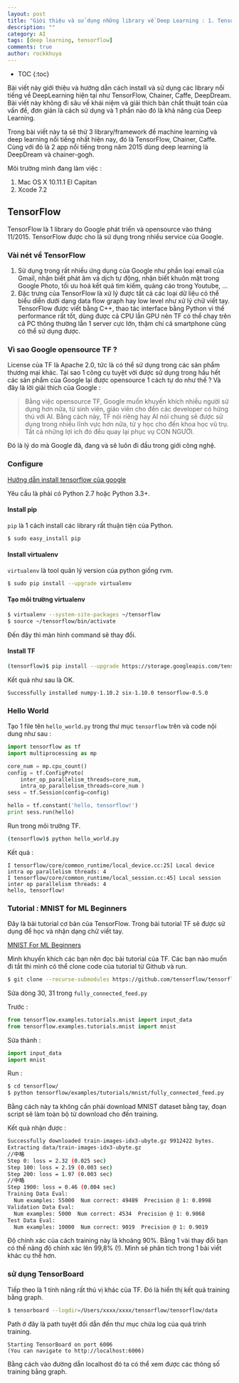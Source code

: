 ```yaml
---
layout: post
title: "Giới thiệu và sử dụng những library về Deep Learning : 1. TensorFlow"
description: ""
category: AI
tags: [deep learning, tensorflow]
comments: true
author: rockkhuya
---
```

* TOC
{:toc}

Bài viết này giới thiệu và hướng dẫn cách install và sử dụng các library nổi tiếng về DeepLearning hiện tại như TensorFlow, Chainer, Caffe, DeepDream.
Bài viết này không đi sâu về khái niệm và giải thích bản chất thuật toán của vấn đề, đơn giản là cách sử dụng và 1 phần nào đó là khả năng của Deep Learning.

Trong bài viết này ta sẽ thử 3 library/framework đề machine learning và deep learning nổi tiếng nhất hiện nay, đó là TensorFlow, Chainer, Caffe. Cùng với đó là 2 app nổi tiếng trong năm 2015 dùng deep learning là DeepDream và chainer-gogh.

Môi trường mình đang làm việc :

1. Mac OS X 10.11.1 El Capitan
2. Xcode 7.2

<!-- more -->

## TensorFlow

TensorFlow là 1 library do Google phát triển và opensource vào tháng 11/2015. TensorFlow được cho là sử dụng trong nhiều service của Google.

### Vài nét về TensorFlow

1. Sử dụng trong rất nhiều ứng dụng của Google như phần loại email của Gmail, nhận biết phát âm và dịch tự động, nhận biết khuôn mặt trong Google Photo, tối ưu hoá kết quả tìm kiếm, quảng cáo trong Youtube, ...
2. Đặc trưng của TensorFlow là xử lý được tất cả các loại dữ liệu có thể biểu diễn dưới dạng data flow graph hay low level như xử lý chữ viết tay. TensorFlow được viết bằng C++, thao tác interface bằng Python vì thế performance rất tốt, dùng được cả CPU lẫn GPU nên TF có thể chạy trên cả PC thông thường lẫn 1 server cực lớn, thậm chí cả smartphone cũng có thể sử dụng được.

### Vì sao Google opensource TF ?

License của TF là Apache 2.0, tức là có thể sử dụng trong các sản phẩm thương mại khác. Tại sao 1 công cụ tuyệt vời được sử dụng trong hầu hết các sản phẩm của Google lại được opensource 1 cách tự do như thế ? Và đây là lời giải thích của Google :

> Bằng việc opensource TF, Google muốn khuyến khích nhiều người sử dụng hơn nữa, từ sinh viên, giáo viên cho đến các developer có hứng thú với AI. Bằng cách này, TF nói riêng hay AI nói chung sẽ được sử dụng trong nhiều lĩnh vực hơn nữa, từ y học cho đến khoa học vũ trụ. Tất cả những lợi ích đó đều quay lại phục vụ CON NGƯỜI.

Đó là lý do mà Google đã, đang và sẽ luôn đi đầu trong giới công nghệ.

### Configure

[Hướng dẫn install tensorflow của google](https://www.tensorflow.org/versions/master/get_started/os_setup.html)

Yêu cầu là phải có Python 2.7 hoặc Python 3.3+.

#### Install pip

`pip` là 1 cách install các library rất thuận tiện của Python.

```bash
$ sudo easy_install pip
```

#### Install virtualenv

`virtualenv` là tool quản lý version của python giống rvm.

```bash
$ sudo pip install --upgrade virtualenv
```

#### Tạo môi trường virtualenv

```bash
$ virtualenv --system-site-packages ~/tensorflow
$ source ~/tensorflow/bin/activate
```

Đến đây thì màn hình command sẽ thay đổi.

#### Install TF

```bash
(tensorflow)$ pip install --upgrade https://storage.googleapis.com/tensorflow/mac/tensorflow-0.5.0-py2-none-any.whl
```

Kết quả như sau là OK.

```
Successfully installed numpy-1.10.2 six-1.10.0 tensorflow-0.5.0
```

### Hello World

Tạo 1 file tên `hello_world.py` trong thư mục `tensorflow` trên và code nội dung như sau :

```python
import tensorflow as tf
import multiprocessing as mp

core_num = mp.cpu_count()
config = tf.ConfigProto(
    inter_op_parallelism_threads=core_num,
    intra_op_parallelism_threads=core_num )
sess = tf.Session(config=config)

hello = tf.constant('hello, tensorflow!')
print sess.run(hello)
```

Run trong môi trường TF.

```bash
(tensorflow)$ python hello_world.py
```

Kết quả :

```text
I tensorflow/core/common_runtime/local_device.cc:25] Local device intra op parallelism threads: 4
I tensorflow/core/common_runtime/local_session.cc:45] Local session inter op parallelism threads: 4
hello, tensorflow!
```

### Tutorial : MNIST for ML Beginners

Đây là bài tutorial cơ bản của TensorFlow. Trong bài tutorial TF sẽ được sử dụng để học và nhận dạng chữ viết tay.

[MNIST For ML Beginners](https://www.tensorflow.org/versions/master/tutorials/mnist/beginners/index.html)

Mình khuyến khích các bạn nên đọc bài tutorial của TF. Các bạn nào muốn đi tắt thì mình có thể clone code của tutorial từ Github và run.

```bash
$ git clone --recurse-submodules https://github.com/tensorflow/tensorflow
```

Sửa dòng 30, 31 trong `fully_connected_feed.py`

Trước :

```python
from tensorflow.examples.tutorials.mnist import input_data
from tensorflow.examples.tutorials.mnist import mnist
```

Sửa thành :

```python
import input_data
import mnist
```

Run :

```bash
$ cd tensorflow/
$ python tensorflow/examples/tutorials/mnist/fully_connected_feed.py
```

Bằng cách này ta không cần phải download MNIST dataset bằng tay, đoạn script sẽ làm toàn bộ từ download cho đến training.

Kết quả nhận được :

```bash
Successfully downloaded train-images-idx3-ubyte.gz 9912422 bytes.
Extracting data/train-images-idx3-ubyte.gz
//中略
Step 0: loss = 2.32 (0.025 sec)
Step 100: loss = 2.19 (0.003 sec)
Step 200: loss = 1.97 (0.003 sec)
//中略
Step 1900: loss = 0.46 (0.004 sec)
Training Data Eval:
  Num examples: 55000  Num correct: 49489  Precision @ 1: 0.8998
Validation Data Eval:
  Num examples: 5000  Num correct: 4534  Precision @ 1: 0.9068
Test Data Eval:
  Num examples: 10000  Num correct: 9019  Precision @ 1: 0.9019
```

Độ chính xác của cách training này là khoảng 90%. Bằng 1 vài thay đổi bạn có thể nâng độ chính xác lên 99,8% (!). Mình sẽ phân tích trong 1 bài viết khác cụ thể hơn.

### sử dụng TensorBoard

Tiếp theo là 1 tính năng rất thú vị khác của TF. Đó là hiển thị kết quả training bằng graph.

```bash
$ tensorboard --logdir=/Users/xxxx/xxxx/tensorflow/tensorflow/data
```

Path ở đây là path tuyệt đối  dẫn đến thư mục chứa log của quá trình training.

```
Starting TensorBoard on port 6006
(You can navigate to http://localhost:6006)
```

Bằng cách vào đường dẫn localhost đó ta có thể xem được các thông số training bằng graph.


